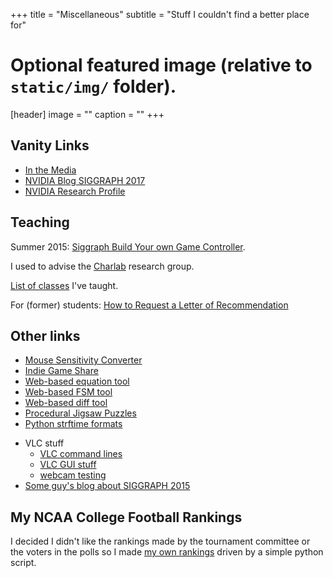 +++
title = "Miscellaneous"
subtitle = "Stuff I couldn't find a better place for"

# Optional featured image (relative to `static/img/` folder).
[header]
image = ""
caption = ""
+++

## Vanity Links

<!-- * [My Google Scholar Page](http://scholar.google.com/citations?user=WzhSQzkAAAAJ) -->
<!-- * [My Erdos number of 4](http://academic.research.microsoft.com/VisualExplorer#3829195&1112639) -->
* [In the Media](/media/)
* [NVIDIA Blog SIGGRAPH 2017](https://blogs.nvidia.com/blog/2017/07/27/nvidia-research-augmented-reality-vr/)
* [NVIDIA Research Profile](http://research.nvidia.com/person/josef-spjut)

## Teaching

Summer 2015: [Siggraph Build Your own Game Controller](/class/game-controller).

I used to advise the [Charlab](http://charlab.github.io/) research group.

[List of classes](/teaching) I've taught.

For (former) students: [How to Request a Letter of Recommendation](/teaching/recs)

## Other links

* [Mouse Sensitivity Converter](http://www.mousesensitivity.net/)
* [Indie Game Share](http://itch.io/)
* [Web-based equation tool](http://www.sciweavers.org/free-online-latex-equation-editor)
* [Web-based FSM tool](http://madebyevan.com/fsm/)
* [Web-based diff tool](/diff)
* [Procedural Jigsaw Puzzles](http://n-e-r-v-o-u-s.com/projects/puzzles/)
* [Python strftime formats](http://strftime.org/)
<!-- * [site pages](pages.html) -->
* VLC stuff
  * [VLC command lines](https://www.videolan.org/doc/streaming-howto/en/ch04.html)
  * [VLC GUI stuff](http://www.videolan.org/doc/streaming-howto/en/ch02.html)
  * [webcam testing](https://help.ubuntu.com/community/Webcam)
* [Some guy's blog about SIGGRAPH 2015](http://www.postmagazine.com/Post-Blog/2015/August/SIGGRAPH-2015-Day-1-VR-keynote-parallax-mapping-.aspx)

## My NCAA College Football Rankings

I decided I didn't like the rankings made by the tournament committee
or the voters in the polls so I made [my own rankings](/ncaaf)
driven by a simple python script. 

